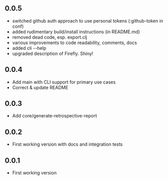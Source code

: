 ## 0.0.5
* switched github auth approach to use personal tokens (:github-token in conf)
* added rudimentary build/install instructions (in README.md)
* removed dead code, esp. export.clj
* various improvements to code readability, comments, docs
* added cli --help
* upgraded description of Firefly. Shiny!

## 0.0.4
* Add main with CLI support for primary use cases
* Correct & update README

## 0.0.3
* Add core/generate-retrospective-report

## 0.0.2
* First working version with docs and integration tests

## 0.0.1
* First working version
